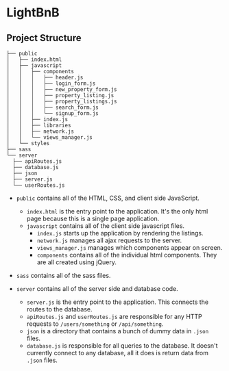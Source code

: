 # LightBnB

## Project Structure

```
├── public
│   ├── index.html
│   ├── javascript
│   │   ├── components 
│   │   │   ├── header.js
│   │   │   ├── login_form.js
│   │   │   ├── new_property_form.js
│   │   │   ├── property_listing.js
│   │   │   ├── property_listings.js
│   │   │   ├── search_form.js
│   │   │   └── signup_form.js
│   │   ├── index.js
│   │   ├── libraries
│   │   ├── network.js
│   │   └── views_manager.js
│   └── styles
├── sass
└── server
  ├── apiRoutes.js
  ├── database.js
  ├── json
  ├── server.js
  └── userRoutes.js
```

* `public` contains all of the HTML, CSS, and client side JavaScript. 
  * `index.html` is the entry point to the application. It's the only html page because this is a single page application.
  * `javascript` contains all of the client side javascript files.
    * `index.js` starts up the application by rendering the listings.
    * `network.js` manages all ajax requests to the server.
    * `views_manager.js` manages which components appear on screen.
    * `components` contains all of the individual html components. They are all created using jQuery.
* `sass` contains all of the sass files. 
* `server` contains all of the server side and database code.
  * `server.js` is the entry point to the application. This connects the routes to the database.
  * `apiRoutes.js` and `userRoutes.js` are responsible for any HTTP requests to `/users/something` or `/api/something`. 
  * `json` is a directory that contains a bunch of dummy data in `.json` files.
  * `database.js` is responsible for all queries to the database. It doesn't currently connect to any database, all it does is return data from `.json` files.

  ## 